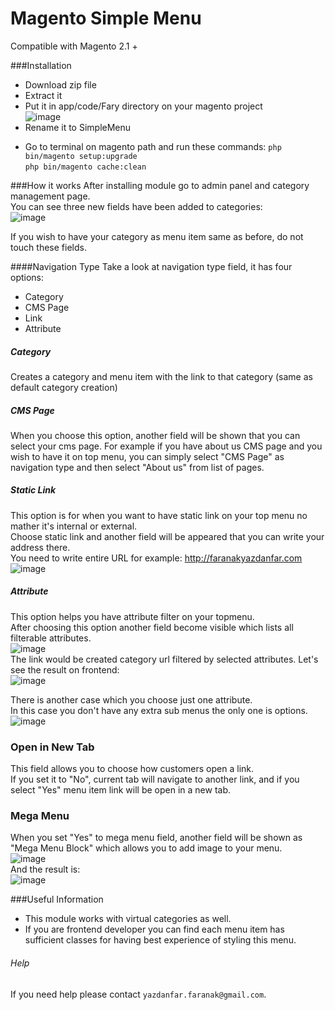 # Magento Simple Menu

Compatible with Magento 2.1 +

###Installation
* Download zip file
* Extract it
* Put it in app/code/Fary directory on your magento project  
![image](/readme/images/module_directory.png?raw=true)
* Rename it to SimpleMenu
- Go to terminal on magento path and run these commands: 
`php bin/magento setup:upgrade`  
`php bin/magento cache:clean`  


###How it works
After installing module go to admin panel and category management page.  
You can see three new fields have been added to categories:  
![image](/readme/images/category_new_fields.png?raw=true)

If you wish to have your category as menu item same as before, do not touch these fields.  

####Navigation Type
Take a look at navigation type field, it has four options:
* Category
* CMS Page
* Link
* Attribute


##### Category
Creates a category and menu item with the link to that category (same as default category creation)  

##### CMS Page
When you choose this option, another field will be shown that you can select your cms page.
For example if you have about us CMS page and you wish to have it on top menu, you can simply select "CMS Page" as navigation type and then select "About us" from list of pages.

##### Static Link
This option is for when you want to have static link on your top menu no mather it's internal or external.  
Choose static link and another field will be appeared that you can write your address there.  
You need to write entire URL for example: http://faranakyazdanfar.com  
![image](/readme/images/static_link.png?raw=true)

##### Attribute
This option helps you have attribute filter on your topmenu.  
After choosing this option another field become visible which lists all filterable attributes.  
![image](/readme/images/attribute.png?raw=true)  
The link would be created category url filtered by selected attributes.
Let's see the result on frontend:  
![image](/readme/images/front_attributes.png?raw=true)  

There is another case which you choose just one attribute.  
In this case you don't have any extra sub menus the only one is options.  
![image](/readme/images/front_attribute.png?raw=true)  


### Open in New Tab
This field allows you to choose how customers open a link.  
If you set it to "No", current tab will navigate to another link, and if you select "Yes" menu item link will be open in a new tab.


### Mega Menu
When you set "Yes" to mega menu field, another field will be shown as "Mega Menu Block" which allows you to add image to your menu.  
![image](/readme/images/mega_menu.png?raw=true)  
And the result is:  
![image](/readme/images/front_mega_menu.png?raw=true)  

###Useful Information
- This module works with virtual categories as well.
- If you are frontend developer you can find each menu item has sufficient classes for having best experience of styling this menu.  

###### Help
If you need help please contact `yazdanfar.faranak@gmail.com`.

 



